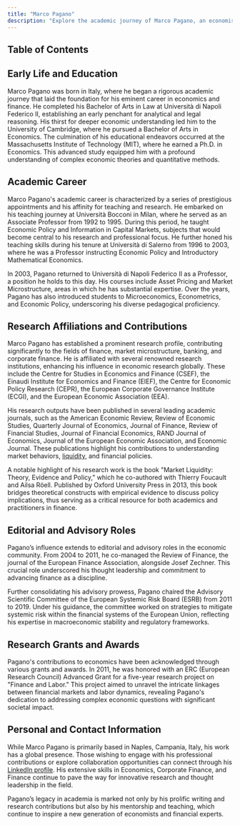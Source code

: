 ```yaml
---
title: "Marco Pagano"
description: "Explore the academic journey of Marco Pagano, an economist with expertise in finance, market microstructure, and corporate finance. Discover his contributions and roles."
---
```




## Table of Contents

## Early Life and Education

Marco Pagano was born in Italy, where he began a rigorous academic journey that laid the foundation for his eminent career in economics and finance. He completed his Bachelor of Arts in Law at Università di Napoli Federico II, establishing an early penchant for analytical and legal reasoning. His thirst for deeper economic understanding led him to the University of Cambridge, where he pursued a Bachelor of Arts in Economics. The culmination of his educational endeavors occurred at the Massachusetts Institute of Technology (MIT), where he earned a Ph.D. in Economics. This advanced study equipped him with a profound understanding of complex economic theories and quantitative methods.

## Academic Career

Marco Pagano's academic career is characterized by a series of prestigious appointments and his affinity for teaching and research. He embarked on his teaching journey at Università Bocconi in Milan, where he served as an Associate Professor from 1992 to 1995. During this period, he taught Economic Policy and Information in Capital Markets, subjects that would become central to his research and professional focus. He further honed his teaching skills during his tenure at Università di Salerno from 1996 to 2003, where he was a Professor instructing Economic Policy and Introductory Mathematical Economics.

In 2003, Pagano returned to Università di Napoli Federico II as a Professor, a position he holds to this day. His courses include Asset Pricing and Market Microstructure, areas in which he has substantial expertise. Over the years, Pagano has also introduced students to Microeconomics, Econometrics, and Economic Policy, underscoring his diverse pedagogical proficiency.

## Research Affiliations and Contributions

Marco Pagano has established a prominent research profile, contributing significantly to the fields of finance, market microstructure, banking, and corporate finance. He is affiliated with several renowned research institutions, enhancing his influence in economic research globally. These include the Centre for Studies in Economics and Finance (CSEF), the Einaudi Institute for Economics and Finance (EIEF), the Centre for Economic Policy Research (CEPR), the European Corporate Governance Institute (ECGI), and the European Economic Association (EEA).

His research outputs have been published in several leading academic journals, such as the American Economic Review, Review of Economic Studies, Quarterly Journal of Economics, Journal of Finance, Review of Financial Studies, Journal of Financial Economics, RAND Journal of Economics, Journal of the European Economic Association, and Economic Journal. These publications highlight his contributions to understanding market behaviors, [liquidity](/wiki/liquidity-risk-premium), and financial policies.

A notable highlight of his research work is the book "Market Liquidity: Theory, Evidence and Policy," which he co-authored with Thierry Foucault and Ailsa Röell. Published by Oxford University Press in 2013, this book bridges theoretical constructs with empirical evidence to discuss policy implications, thus serving as a critical resource for both academics and practitioners in finance.

## Editorial and Advisory Roles

Pagano’s influence extends to editorial and advisory roles in the economic community. From 2004 to 2011, he co-managed the Review of Finance, the journal of the European Finance Association, alongside Josef Zechner. This crucial role underscored his thought leadership and commitment to advancing finance as a discipline.

Further consolidating his advisory prowess, Pagano chaired the Advisory Scientific Committee of the European Systemic Risk Board (ESRB) from 2011 to 2019. Under his guidance, the committee worked on strategies to mitigate systemic risk within the financial systems of the European Union, reflecting his expertise in macroeconomic stability and regulatory frameworks.

## Research Grants and Awards

Pagano's contributions to economics have been acknowledged through various grants and awards. In 2011, he was honored with an ERC (European Research Council) Advanced Grant for a five-year research project on "Finance and Labor." This project aimed to unravel the intricate linkages between financial markets and labor dynamics, revealing Pagano's dedication to addressing complex economic questions with significant societal impact.

## Personal and Contact Information

While Marco Pagano is primarily based in Naples, Campania, Italy, his work has a global presence. Those wishing to engage with his professional contributions or explore collaboration opportunities can connect through his [LinkedIn profile](www.linkedin.com/in/marco-pagano-95a10314). His extensive skills in Economics, Corporate Finance, and Finance continue to pave the way for innovative research and thought leadership in the field.

Pagano’s legacy in academia is marked not only by his prolific writing and research contributions but also by his mentorship and teaching, which continue to inspire a new generation of economists and financial experts.